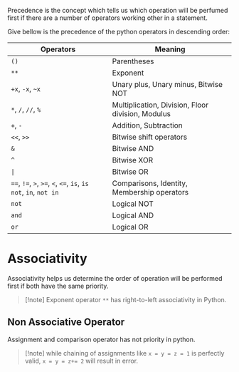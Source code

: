 Precedence is the concept which tells us which operation will be perfumed first if there are a number of operators working other in a statement.

Give bellow is the precedence of the python operators in descending order:

|Operators|Meaning|
|---|---|
|`()`|Parentheses|
|`**`|Exponent|
|`+x`, `-x`, `~x`|Unary plus, Unary minus, Bitwise NOT|
|`*`, `/`, `//`, `%`|Multiplication, Division, Floor division, Modulus|
|`+`, `-`|Addition, Subtraction|
|`<<`, `>>`|Bitwise shift operators|
|`&`|Bitwise AND|
|`^`|Bitwise XOR|
|`\|`|Bitwise OR|
|`==`, `!=`, `>`, `>=`, `<`, `<=`, `is`, `is not`, `in`, `not in`|Comparisons, Identity, Membership operators|
|`not`|Logical NOT|
|`and`|Logical AND|
|`or`|Logical OR|

# Associativity

Associativity helps us determine the order of operation will be performed first if both have the same priority.

>[!note] Exponent operator `**` has right-to-left associativity in Python.

## Non Associative Operator 

Assignment and comparison operator has not priority in python.

>[!note] while chaining of assignments like `x = y = z = 1` is perfectly valid, `x = y = z+= 2` will result in error.

